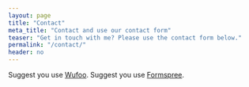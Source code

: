 ```yaml
---
layout: page
title: "Contact"
meta_title: "Contact and use our contact form"
teaser: "Get in touch with me? Please use the contact form below."
permalink: "/contact/"
header: no
---
```

Suggest you use [Wufoo][1]. 
Suggest you use [Formspree][2].

 [1]: http://www.wufoo.com/
 [2]: https://formspree.io/
